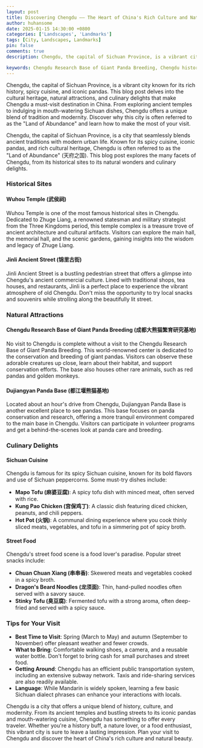 ```yaml
---
layout: post
title: Discovering Chengdu —— The Heart of China's Rich Culture and Natural Beauty
author: huhansome
date: 2025-01-15 14:30:00 +0800
categories: ['Landscapes', 'Landmarks']
tags: [City, Landscapes, Landmarks]
pin: false
comments: true
description: Chengdu, the capital of Sichuan Province, is a vibrant city known for its rich history, spicy cuisine, and iconic pandas. This blog post delves into the cultural heritage, natural attractions, and culinary delights that make Chengdu a must-visit destination in China. From exploring ancient temples to indulging in mouth-watering Sichuan dishes, Chengdu offers a unique blend of tradition and modernity. Discover why this city is often referred to as the "Land of Abundance" and learn how to make the most of your visit.

keywords: Chengdu Research Base of Giant Panda Breeding, Chengdu historical sites, Chengdu natural attractions, Chengdu pandas, Dujiangyan Panda Base, Sichuan cuisine, Chengdu street food, Best time to visit Chengdu, Chengdu travel tips, Chengdu cultural experiences
---
```



Chengdu, the capital of Sichuan Province, is a vibrant city known for its rich history, spicy cuisine, and iconic pandas. This blog post delves into the cultural heritage, natural attractions, and culinary delights that make Chengdu a must-visit destination in China. From exploring ancient temples to indulging in mouth-watering Sichuan dishes, Chengdu offers a unique blend of tradition and modernity. Discover why this city is often referred to as the "Land of Abundance" and learn how to make the most of your visit.


Chengdu, the capital of Sichuan Province, is a city that seamlessly blends ancient traditions with modern urban life. Known for its spicy cuisine, iconic pandas, and rich cultural heritage, Chengdu is often referred to as the "Land of Abundance" (天府之国). This blog post explores the many facets of Chengdu, from its historical sites to its natural wonders and culinary delights.

### Historical Sites

#### Wuhou Temple (武侯祠)
Wuhou Temple is one of the most famous historical sites in Chengdu. Dedicated to Zhuge Liang, a renowned statesman and military strategist from the Three Kingdoms period, this temple complex is a treasure trove of ancient architecture and cultural artifacts. Visitors can explore the main hall, the memorial hall, and the scenic gardens, gaining insights into the wisdom and legacy of Zhuge Liang.

#### Jinli Ancient Street (锦里古街)
Jinli Ancient Street is a bustling pedestrian street that offers a glimpse into Chengdu's ancient commercial culture. Lined with traditional shops, tea houses, and restaurants, Jinli is a perfect place to experience the vibrant atmosphere of old Chengdu. Don't miss the opportunity to try local snacks and souvenirs while strolling along the beautifully lit street.

### Natural Attractions

#### Chengdu Research Base of Giant Panda Breeding (成都大熊猫繁育研究基地)
No visit to Chengdu is complete without a visit to the Chengdu Research Base of Giant Panda Breeding. This world-renowned center is dedicated to the conservation and breeding of giant pandas. Visitors can observe these adorable creatures up close, learn about their habitat, and support conservation efforts. The base also houses other rare animals, such as red pandas and golden monkeys.

#### Dujiangyan Panda Base (都江堰熊猫基地)
Located about an hour's drive from Chengdu, Dujiangyan Panda Base is another excellent place to see pandas. This base focuses on panda conservation and research, offering a more tranquil environment compared to the main base in Chengdu. Visitors can participate in volunteer programs and get a behind-the-scenes look at panda care and breeding.

### Culinary Delights

#### Sichuan Cuisine
Chengdu is famous for its spicy Sichuan cuisine, known for its bold flavors and use of Sichuan peppercorns. Some must-try dishes include:

- **Mapo Tofu (麻婆豆腐)**: A spicy tofu dish with minced meat, often served with rice.
- **Kung Pao Chicken (宫保鸡丁)**: A classic dish featuring diced chicken, peanuts, and chili peppers.
- **Hot Pot (火锅)**: A communal dining experience where you cook thinly sliced meats, vegetables, and tofu in a simmering pot of spicy broth.

#### Street Food
Chengdu's street food scene is a food lover's paradise. Popular street snacks include:

- **Chuan Chuan Xiang (串串香)**: Skewered meats and vegetables cooked in a spicy broth.
- **Dragon's Beard Noodles (龙须面)**: Thin, hand-pulled noodles often served with a savory sauce.
- **Stinky Tofu (臭豆腐)**: Fermented tofu with a strong aroma, often deep-fried and served with a spicy sauce.

### Tips for Your Visit

- **Best Time to Visit**: Spring (March to May) and autumn (September to November) offer pleasant weather and fewer crowds.
- **What to Bring**: Comfortable walking shoes, a camera, and a reusable water bottle. Don't forget to bring cash for small purchases and street food.
- **Getting Around**: Chengdu has an efficient public transportation system, including an extensive subway network. Taxis and ride-sharing services are also readily available.
- **Language**: While Mandarin is widely spoken, learning a few basic Sichuan dialect phrases can enhance your interactions with locals.


Chengdu is a city that offers a unique blend of history, culture, and modernity. From its ancient temples and bustling streets to its iconic pandas and mouth-watering cuisine, Chengdu has something to offer every traveler. Whether you're a history buff, a nature lover, or a food enthusiast, this vibrant city is sure to leave a lasting impression. Plan your visit to Chengdu and discover the heart of China's rich culture and natural beauty.
